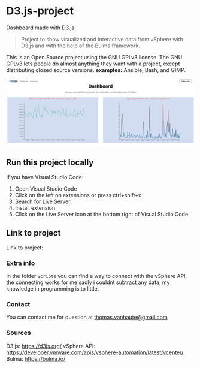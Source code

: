 # D3.js-project

Dashboard made with D3.js
> Project to show visualized and interactive data from vSphere with D3.js and with the help of the Bulma framework.

This is an Open Source project using the GNU GPLv3 license. The GNU GPLv3 lets people do almost anything they want with a project, except distributing closed source versions.
**examples:**
Ansible, Bash, and GIMP.

![screenshot of the D3 dashboard index page](img/indexscreen.jpg)

## Run this project locally

If you have Visual Studio Code:
1. Open Visual Studio Code
2. Click on the left on extensions or press ctrl+shift+x
3. Search for Live Server
4. Install extension
5. Click on the Live Server icon at the bottom right of Visual Studio Code

## Link to project

Link to project: 

### Extra info

In the folder `Scripts` you can find a way to connect with the vSphere API, the connecting works for me sadly i couldnt subtract any data, my knowledge in programming is to little.

### Contact

You can contact me for question at thomas.vanhaute@gmail.com

### Sources

D3.js: https://d3js.org/ 
vSphere API: https://developer.vmware.com/apis/vsphere-automation/latest/vcenter/ 
Bulma: https://bulma.io/
